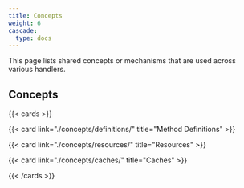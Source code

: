 ```yaml
---
title: Concepts
weight: 6
cascade:
  type: docs
---
```


This page lists shared concepts or mechanisms that are used across various
handlers.

## Concepts

{{< cards >}}

  {{< card link="./concepts/definitions/" title="Method Definitions" >}}
  
  {{< card link="./concepts/resources/" title="Resources" >}}
  
  {{< card link="./concepts/caches/" title="Caches" >}}

{{< /cards >}}
